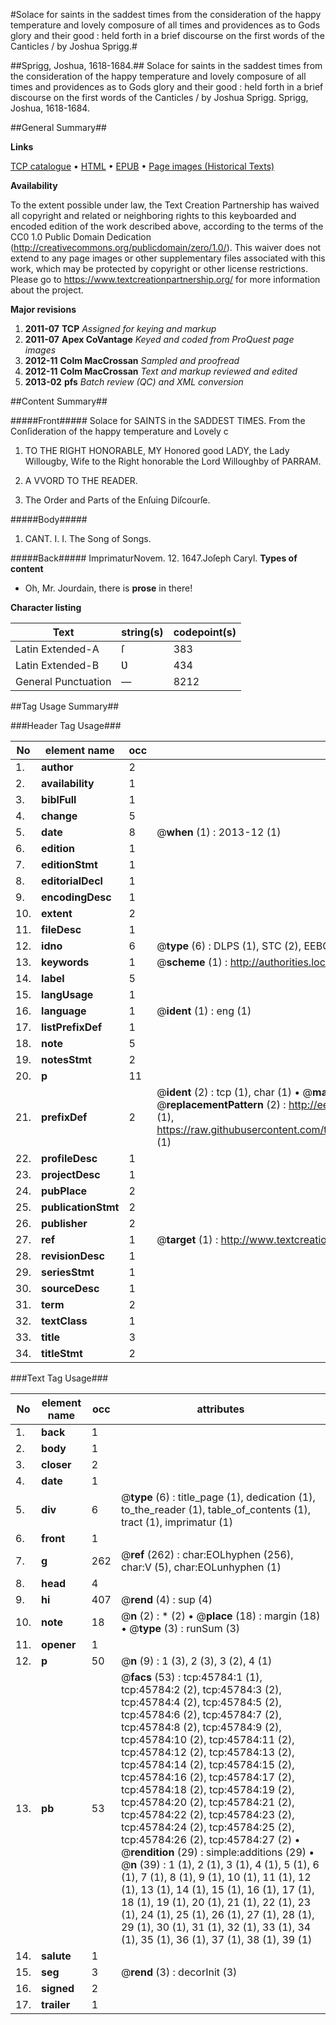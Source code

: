 #Solace for saints in the saddest times from the consideration of the happy temperature and lovely composure of all times and providences as to Gods glory and their good : held forth in a brief discourse on the first words of the Canticles / by Joshua Sprigg.#

##Sprigg, Joshua, 1618-1684.##
Solace for saints in the saddest times from the consideration of the happy temperature and lovely composure of all times and providences as to Gods glory and their good : held forth in a brief discourse on the first words of the Canticles / by Joshua Sprigg.
Sprigg, Joshua, 1618-1684.

##General Summary##

**Links**

[TCP catalogue](http://www.ota.ox.ac.uk/tcp/)  • 
[HTML](http://tei.it.ox.ac.uk/tcp/Texts-HTML/free/A61/A61192.html)  • 
[EPUB](http://tei.it.ox.ac.uk/tcp/Texts-EPUB/free/A61/A61192.epub) • 
[Page images (Historical Texts)](https://historicaltexts.jisc.ac.uk/eebo-10772207e)

**Availability**

To the extent possible under law, the Text Creation Partnership has waived all copyright and related or neighboring rights to this keyboarded and encoded edition of the work described above, according to the terms of the CC0 1.0 Public Domain Dedication (http://creativecommons.org/publicdomain/zero/1.0/). This waiver does not extend to any page images or other supplementary files associated with this work, which may be protected by copyright or other license restrictions. Please go to https://www.textcreationpartnership.org/ for more information about the project.

**Major revisions**

1. __2011-07__ __TCP__ *Assigned for keying and markup*
1. __2011-07__ __Apex CoVantage__ *Keyed and coded from ProQuest page images*
1. __2012-11__ __Colm MacCrossan__ *Sampled and proofread*
1. __2012-11__ __Colm MacCrossan__ *Text and markup reviewed and edited*
1. __2013-02__ __pfs__ *Batch review (QC) and XML conversion*

##Content Summary##

#####Front#####
Solace for SAINTS in the SADDEST TIMES. From the Conſideration of the happy temperature and Lovely c
1. TO THE RIGHT HONORABLE, MY Honored good LADY, the Lady Willougby, Wife to the Right honorable the Lord Willoughby of PARRAM.

1. A VVORD TO THE READER.

1. The Order and Parts of the Enſuing Diſcourſe.

#####Body#####

1. CANT. I. I. The Song of Songs.

#####Back#####
ImprimaturNovem. 12. 1647.Joſeph Caryl.
**Types of content**

  * Oh, Mr. Jourdain, there is **prose** in there!

**Character listing**


|Text|string(s)|codepoint(s)|
|---|---|---|
|Latin Extended-A|ſ|383|
|Latin Extended-B|Ʋ|434|
|General Punctuation|—|8212|

##Tag Usage Summary##

###Header Tag Usage###

|No|element name|occ|attributes|
|---|---|---|---|
|1.|__author__|2||
|2.|__availability__|1||
|3.|__biblFull__|1||
|4.|__change__|5||
|5.|__date__|8| @__when__ (1) : 2013-12 (1)|
|6.|__edition__|1||
|7.|__editionStmt__|1||
|8.|__editorialDecl__|1||
|9.|__encodingDesc__|1||
|10.|__extent__|2||
|11.|__fileDesc__|1||
|12.|__idno__|6| @__type__ (6) : DLPS (1), STC (2), EEBO-CITATION (1), OCLC (1), VID (1)|
|13.|__keywords__|1| @__scheme__ (1) : http://authorities.loc.gov/ (1)|
|14.|__label__|5||
|15.|__langUsage__|1||
|16.|__language__|1| @__ident__ (1) : eng (1)|
|17.|__listPrefixDef__|1||
|18.|__note__|5||
|19.|__notesStmt__|2||
|20.|__p__|11||
|21.|__prefixDef__|2| @__ident__ (2) : tcp (1), char (1)  •  @__matchPattern__ (2) : ([0-9\-]+):([0-9IVX]+) (1), (.+) (1)  •  @__replacementPattern__ (2) : http://eebo.chadwyck.com/downloadtiff?vid=$1&page=$2 (1), https://raw.githubusercontent.com/textcreationpartnership/Texts/master/tcpchars.xml#$1 (1)|
|22.|__profileDesc__|1||
|23.|__projectDesc__|1||
|24.|__pubPlace__|2||
|25.|__publicationStmt__|2||
|26.|__publisher__|2||
|27.|__ref__|1| @__target__ (1) : http://www.textcreationpartnership.org/docs/. (1)|
|28.|__revisionDesc__|1||
|29.|__seriesStmt__|1||
|30.|__sourceDesc__|1||
|31.|__term__|2||
|32.|__textClass__|1||
|33.|__title__|3||
|34.|__titleStmt__|2||


###Text Tag Usage###

|No|element name|occ|attributes|
|---|---|---|---|
|1.|__back__|1||
|2.|__body__|1||
|3.|__closer__|2||
|4.|__date__|1||
|5.|__div__|6| @__type__ (6) : title_page (1), dedication (1), to_the_reader (1), table_of_contents (1), tract (1), imprimatur (1)|
|6.|__front__|1||
|7.|__g__|262| @__ref__ (262) : char:EOLhyphen (256), char:V (5), char:EOLunhyphen (1)|
|8.|__head__|4||
|9.|__hi__|407| @__rend__ (4) : sup (4)|
|10.|__note__|18| @__n__ (2) : * (2)  •  @__place__ (18) : margin (18)  •  @__type__ (3) : runSum (3)|
|11.|__opener__|1||
|12.|__p__|50| @__n__ (9) : 1 (3), 2 (3), 3 (2), 4 (1)|
|13.|__pb__|53| @__facs__ (53) : tcp:45784:1 (1), tcp:45784:2 (2), tcp:45784:3 (2), tcp:45784:4 (2), tcp:45784:5 (2), tcp:45784:6 (2), tcp:45784:7 (2), tcp:45784:8 (2), tcp:45784:9 (2), tcp:45784:10 (2), tcp:45784:11 (2), tcp:45784:12 (2), tcp:45784:13 (2), tcp:45784:14 (2), tcp:45784:15 (2), tcp:45784:16 (2), tcp:45784:17 (2), tcp:45784:18 (2), tcp:45784:19 (2), tcp:45784:20 (2), tcp:45784:21 (2), tcp:45784:22 (2), tcp:45784:23 (2), tcp:45784:24 (2), tcp:45784:25 (2), tcp:45784:26 (2), tcp:45784:27 (2)  •  @__rendition__ (29) : simple:additions (29)  •  @__n__ (39) : 1 (1), 2 (1), 3 (1), 4 (1), 5 (1), 6 (1), 7 (1), 8 (1), 9 (1), 10 (1), 11 (1), 12 (1), 13 (1), 14 (1), 15 (1), 16 (1), 17 (1), 18 (1), 19 (1), 20 (1), 21 (1), 22 (1), 23 (1), 24 (1), 25 (1), 26 (1), 27 (1), 28 (1), 29 (1), 30 (1), 31 (1), 32 (1), 33 (1), 34 (1), 35 (1), 36 (1), 37 (1), 38 (1), 39 (1)|
|14.|__salute__|1||
|15.|__seg__|3| @__rend__ (3) : decorInit (3)|
|16.|__signed__|2||
|17.|__trailer__|1||
